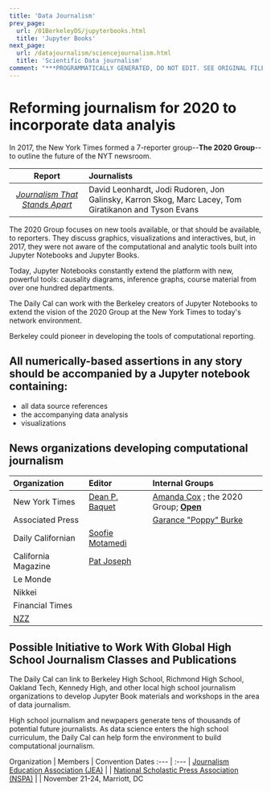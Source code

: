 ```yaml
---
title: 'Data Journalism'
prev_page:
  url: /01BerkeleyDS/jupyterbooks.html
  title: 'Jupyter Books'
next_page:
  url: /datajournalism/sciencejournalism.html
  title: 'Scientific Data journalism'
comment: "***PROGRAMMATICALLY GENERATED, DO NOT EDIT. SEE ORIGINAL FILES IN /content***"
---
```

# Reforming journalism for 2020 to incorporate data analyis

In 2017, the New York Times formed a 7-reporter group--**The 2020 Group**--to outline the future of the NYT newsroom.

| Report | Journalists |
| :---: | :---  |
|[_Journalism That Stands Apart_](https://www.nytimes.com/projects/2020-report/index.html) | David Leonhardt, Jodi Rudoren, Jon Galinsky, Karron Skog, Marc Lacey, Tom Giratikanon and Tyson Evans |

The 2020 Group focuses on new tools available, or that should be available, to reporters. They discuss graphics, visualizations and interactives, but, in 2017, they were not aware of the computational and analytic tools built into Jupyter Notebooks and Jupyter Books.

Today, Jupyter Notebooks constantly extend the platform with new, powerful tools: causality diagrams, inference graphs, course material from over one hundred departments.

The Daily Cal can work with the Berkeley creators of Jupyter Notebooks to extend the vision of the 2020 Group at the New York Times to today's network environment.

Berkeley could pioneer in developing the tools of computational reporting.


## All numerically-based assertions in any story should be accompanied by a Jupyter notebook containing:
- all data source references
- the accompanying data analysis
- visualizations

## News organizations developing computational journalism

Organization | Editor | Internal Groups
 :--- | :--- | :---
New York Times  | [Dean P. Baquet](https://en.wikipedia.org/wiki/Dean_Baquet) | [Amanda Cox](https://www.nytimes.com/2019/02/28/reader-center/data-visualization-editor-amanda-cox.html) ; the 2020 Group; [**Open**](https://open.nytimes.com/)
Associated Press | |[Garance "Poppy" Burke](https://blog.ap.org/announcements/ap-wins-rfk-award-for-immigration-coverage)
Daily Californian  | [Soofie Motamedi](https://www.dailycal.org/2019/04/17/the-daily-californian-elects-soofie-motamedi-as-editor-in-chief-for-2019-20/)  |
California Magazine  | [Pat Joseph](https://alumni.berkeley.edu/about-us) |
Le Monde  |   |
Nikkei |  |
Financial Times|   |
[NZZ](https://www.nzz.ch/)|   |   |


## Possible Initiative to Work With Global High School Journalism Classes and Publications
The Daily Cal can link to Berkeley High School, Richmond High School, Oakland Tech, Kennedy High, and other local high school journalism organizations to develop Jupyter Book materials and workshops in the area of data journalism.

High school journalism and newpapers generate tens of thousands of potential future journalists. As data science enters the high school curriculum, the Daily Cal can help form the environment to build computational journalism.

Organization  | Members | Convention Dates
:--- | :--- |
[Journalism Education Association (JEA)](http://jea.org/wp/)  |   |
[National Scholastic Press Association (NSPA)](http://studentpress.org/nspa/) |   |  November 21-24, Marriott, DC
